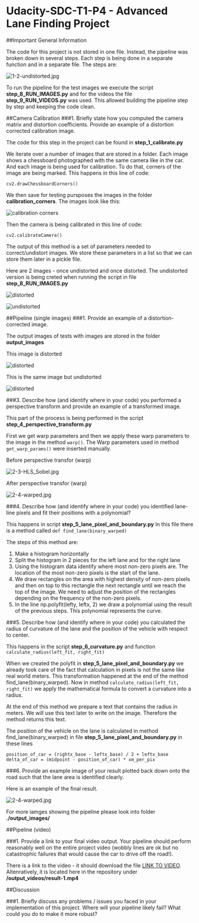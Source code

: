 # Udacity-SDC-T1-P4 - Advanced Lane Finding Project

##Important General Information

The code for this project is not stored in one file. Instead, the pipeline was broken down in several steps. Each step is being done in a separate function and in a separate file. The steps are:

![1-2-undistorted.jpg](./other_images/Screenshot_2017-02-13_22-17-46.png)


To run the pipeline for the test images we execute the script **step_8_RUN_IMAGES.py** and for the videos the file **step_9_RUN_VIDEOS.py** was used. This allowed building the pipeline step by step and keeping the code clean. 

##Camera Calibration
###1. Briefly state how you computed the camera matrix and distortion coefficients. Provide an example of a distortion corrected calibration image.

The code for this step in the project can be found in **step_1_calibrate.py**

We iterate over a number of images that are stored in a folder. Each image shows a chessboard photographed with the same camera like in the car. And each image is being used for calibration. To do that, corners of the image are being marked. This happens in this line of code: 

`cv2.drawChessboardCorners()`

We then save for testing pursposes the images in the folder **calibration_corners**. The images look like this: 

![calibration corners](./calibration_corners/1.jpg)

Then the camera is being calibrated in this line of code:

`cv2.calibrateCamera()`

The output of this method is a set of parameters needed to correct/undistort images. We store these parameters in a list so that we can store them later in a pickle file. 

Here are 2 images - once undistorted and once distorted. The undistorted version is being creted when running the script in file **step_8_RUN_IMAGES.py**

![distorted](./calibration_test/test_image.jpg)

![undistorted](./calibration_test/test_image_result.jpg)


##Pipeline (single images)
###1. Provide an example of a distortion-corrected image.

The output images of tests with images are stored in the folder **output_images**

This image is distorted

![distorted](./output_images/1-1-distorted.jpg)

This is the same image but undistorted

![distorted](./output_images/1-2-undistorted.jpg)


###3. Describe how (and identify where in your code) you performed a perspective transform and provide an example of a transformed image.

This part of the process is being performed in the script **step_4_perspective_transform.py** 

First we get warp parameters and then we apply these warp parameters to the image in the method `warp()`. The Warp parameters used in method `get_warp_params()` were inserted manually. 


Before perspective transfor (warp)

![2-3-HLS_Sobel.jpg](./output_images/2-3-HLS_Sobel.jpg)

After perspective transfor (warp)

![2-4-warped.jpg](./output_images/2-4-warped.jpg)



###4. Describe how (and identify where in your code) you identified lane-line pixels and fit their positions with a polynomial?

This happens in script **step_5_lane_pixel_and_boundary.py** 
In this file there is a method called `def find_lane(binary_warped) `

The steps of this method are: 

1. Make a histogram horizontally
2. Split the histogram in 2 pieces for the left lane and for the right lane
3. Using the histogram data identify where most non-zero pixels are. The location of the most non-zero pixels is the start of the lane. 
4. We draw rectangles on the area with highest density of non-zero pixels and then on top to this rectangle the next rectangle until we reach the top of the image. We need to adjust the position of the rectangles depending on the frequency of the non-zero pixels. 
5. In the line np.polyfit(lefty, leftx, 2) we draw a polynomial using the result of the previous steps. This polynomial represents the curve. 


###5. Describe how (and identify where in your code) you calculated the radius of curvature of the lane and the position of the vehicle with respect to center.

This happens in the script **step_6_curvature.py** and function `calculate_radius(left_fit, right_fit)`

When we created the polyfit in **step_5_lane_pixel_and_boundary.py** we already took care of the fact that calculation in pixels is not the same like real world meters. This transformation happened at the end of the method find_lane(binary_warped). Now in method `calculate_radius(left_fit, right_fit)` we apply the mathematical formula to convert a curvature into a radius. 

At the end of this method we prepare a text that contains the radius in meters. We will use this text later to write on the image. Therefore the method returns this text. 

The position of the vehicle on the lane is calculated in method find_lane(binary_warped) in file **step_5_lane_pixel_and_boundary.py** in these lines

`position_of_car = (rightx_base - leftx_base) / 2 + leftx_base   
delta_of_car = (midpoint - position_of_car) * xm_per_pix `

###6. Provide an example image of your result plotted back down onto the road such that the lane area is identified clearly.

Here is an example of the final result. 

![2-4-warped.jpg](./output_images/5-5-result.jpg)

For more iamges showing the pipeline please look into folder **./output_images/**

##Pipeline (video)

###1. Provide a link to your final video output. Your pipeline should perform reasonably well on the entire project video (wobbly lines are ok but no catastrophic failures that would cause the car to drive off the road!).

There is a link to the video - it should download the file <a href="https://github.com/AlexSickert/Udacity-SDC-T1-P4/blob/master/output_videos/result-1.mp4?raw=true" target="_blank">LINK TO VIDEO</a>. Altenratively, it is located here in the repository under **/output_videos/result-1.mp4**


##Discussion

###1. Briefly discuss any problems / issues you faced in your implementation of this project. Where will your pipeline likely fail? What could you do to make it more robust?


